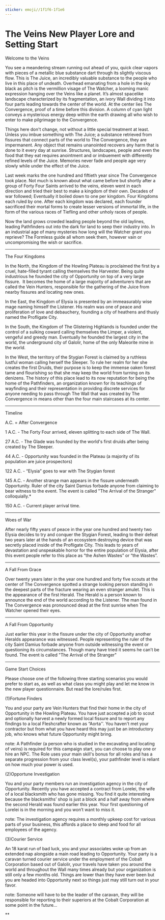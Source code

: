```yaml
---
sticker: emoji//1f1f6-1f1e6
---
```

# The Veins New Player Lore and Setting Start 

Welcome to the Veins

You see a meandering stream running out ahead of you, quick clear vapors with pieces of a metallic blue substance dart through its slightly viscous flow. This is The Juice, an incredibly valuable substance to the people who live in this place of undeath. Overhead emanating from a hole in the sky black as pitch is the vermillion visage of The Watcher, a looming manic expression hanging over the Veins like a planet. It’s almost spacelike landscape characterized by its fragmentation, an ivory Wall dividing it into four parts leading towards the center of the world. At the center lies The Convergence, proof of a time before this division. A column of cyan light conveys a mysterious energy deep within the earth drawing all who wish to enter to make pilgrimage to the Convergence. 

Things here don't change, not without a little special treatment at least. Unless you imbue something with The Juice; a substance retrieved from fissures that connect parts of the world to The Convergence, they are impermanent. Any object that remains unanointed recovers any harm that is done to it every day at sunrise. Structures, landscapes, people and even the food that they eat requires anointment and or imbuement with differently refined levels of the Juice. Memories never fade and people age very slowly while under the effect of the Juice. 

Last week marks the one hundred and fiftieth year since The Convergence took place. Not much is known about what came before but shortly after a group of Forty Four Saints arrived to the veins, eleven went in each direction and tried their best to make a kingdom of their own. Decades of war followed; Eventually it boiled down to one per kingdom. Four Kingdoms each ruled by one. After each kingdom was declared, each founder sacrificed their mortal forms to create lesser versions of immortal life, in the form of the various races of Tiefling and other unholy races of people.  

Now the land grows crowded leading people beyond the old laylines, leading Pathfinders out into the dark for land to seep their industry into. In an industrial age of many mysteries how long will the Watcher grant you reprieve? The Formless guide all whom seek them, however vain or uncompromising the wish or sacrifice. 

---
The Four Kingdoms

In the North, the Kingdom of the Howling Plateau is proclaimed the first by a cruel, hate-filled tyrant calling themselves the Harvester. Being quite industrious he founded the city of Opportunity on top of a very large fissure.  It becomes the home of a large majority of adventurers that are called the Vein Hunters, responsible for the gathering of the Juice from nearby fissures and locating new ones. 

In the East, the Kingdom of Elysia is presented by an immeasurably wise mage naming himself the Listener. His realm was one of peace and proliferation of love and debauchery, founding a city of heathens and thusly named the Profligate City.   

In the South, the Kingdom of The Glistering Highlands is founded under the control of a sulking coward calling themselves the Limper, a violent, vengeful and greedy man. Eventually he founded the largest city in the world, the underground city of Galolir, home of the only Maleorite mine in the world.   

In the West, the territory of the Stygian Forest is claimed by a ruthless lustful woman calling herself the Sleeper. To rule her realm for her she creates the first Druids, their purpose is to keep the immense oaken forest tame and flourishing so that she may keep the world from turning on its denizens. The history of this place lead to its now reputation for being the home of the Pathfinders, an organization known for its teachings of wayfinding and their representation in providing discrete services for anyone needing to pass through The Wall that was created by The Convergence in means other than the four main staircases at its center.   

---

Timeline

A.C. = After Convergence

  

1 A.C. - The Forty Four arrived, eleven splitting to each side of The Wall.

  

27 A.C. - The Glade was founded by the world's first druids after being created by The Sleeper.

  

44 A.C. - Opportunity was founded in the Plateau (a majority of its population are juice prospectors)

  

122 A.C. - “Elysia” goes to war with The Stygian forest

  

145 A.C. - Another strange man appears in the fissure underneath Opportunity. Ruler of the city Saint Damius forbade anyone from claiming to bear witness to the event. The event is called "The Arrival of the Stranger" colloquially.*

  

150 A.C. - Current player arrival time.

---

Woes of War

After nearly fifty years of peace in the year one hundred and twenty two Elysia decides to try and conquer the Stygian Forest, leading to their defeat two years later at the hands of an ecosystem destroying device that was secretly placed inside of the Profligate City. This leads to years of devastation and unspeakable horror for the entire population of Elysia, after this event people refer to this place as “the Ashen Wastes” or “the Wastes”. 

---

A Fall From Grace

Over twenty years later in the year one hundred and forty five scouts at the center of The Convergence spotted a strange looking person standing in the deepest parts of the fracture wearing an even stranger amulet. This is the appearance of the first Herald. The Herald is a person known to announce the end of the world according to the Listener. The man found in The Convergence was pronounced dead at the first sunrise when The Watcher opened their eyes. 

---

A Fall From Opportunity

  

Just earlier this year in the fissure under the city of Opportunity another Heralds appearance was witnessed. People representing the ruler of the city Saint Damius forbade anyone from outside witnessing the event or questioning its circumstances. Though many have tried it seems he can’t be found. The event is called "The Arrival of the Stranger"

---

Game Start Choices

Please choose one of the following three starting scenarios you would prefer to start as, as well as what class you might play and let me know in the new player questionnaire. But read the lore/rules first. 

  

(1)Fortune Finders

  

You and your party are Vein Hunters that find their home in the city of Opportunity in the Howling Plateau. You have just accepted a job to scout and optionally harvest a newly formed local fissure and to report any findings to a local Fleshcrafter known as “Aorta''. You haven't met your contractor but from what you have heard this may just be an introductory job, who knows what future Opportunity might bring. 

  

note: A Pathfinder (a person who is studied in the excavating and locating of veins) is required for this campaign start, you can choose to play one or hire an NPC. The Role uses your main skill's bonus for all roles and has a separate progression from your class level(s), your pathfinder level is reliant on how much your power is used.

  
  

(2)Opportune Investigation

  

You and your party members run an investigation agency in the city of Opportunity. Recently you have accepted a contract from Lorelei, the wife of a local blacksmith who has gone missing. You find it quite interesting because the blacksmiths’ shop is just a block and a half away from where the second Herald was found earlier this year. Your first questioning of Lorelei is in the morning and you won’t want to miss it. 

  

note: The investigation agency requires a monthly upkeep cost for various parts of your business, this affords a place to sleep and food for all employees of the agency.

  

(3)Courier Service

  

An 18 karat run of bad luck, you and your associates woke up from an extended nap alongside a main road leading to Opportunity. Your party is a caravan turned courier service under the employment of the Cobalt Corporation based out of Galolir, your travels have taken you around the world and throughout the Wall many times already but your organization is still only a few months old. Things are lower than they have ever been but you are headed into Opportunity next so things just may still turn out in your favor. 

  

note: Someone will have to be the leader of the caravan, they will be responsible for reporting to their superiors at the Cobalt Corporation at some point in the future...

**